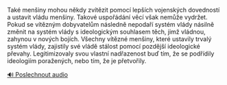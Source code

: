 
Také menšiny mohou někdy zvítězit pomocí lepších vojenských dovedností a ustavit vládu menšiny. Takové uspořádání věcí však nemůže vydržet. Pokud se vítězným dobyvatelům následně nepodaří systém vlády násilně změnit na systém vlády s ideologickým souhlasem těch, jimž vládnou, zahynou v nových bojích. Všechny vítězné menšiny, které ustavily trvalý systém vlády, zajistily své vládě stálost pomocí pozdější ideologické převahy. Legitimizovaly svou vlastní nadřazenost buď tím, že se podřídily ideologiím poražených, nebo tím, že je přetvořily.

[🔊 Poslechnout audio](/data/7-paragraphs/audio/chapter_39/para_005-Tak-meniny-mohou-nkdy-zvtzit-pomoc-lepch-v.mp3)

